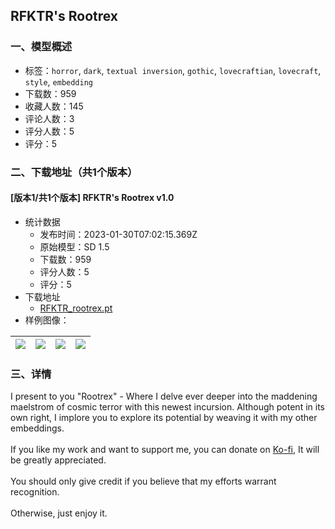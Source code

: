 ## RFKTR's Rootrex
### 一、模型概述

- 标签：`horror`, `dark`, `textual inversion`, `gothic`, `lovecraftian`, `lovecraft`, `style`, `embedding`
- 下载数：959
- 收藏人数：145
- 评论人数：3
- 评分人数：5
- 评分：5

### 二、下载地址（共1个版本）

#### [版本1/共1个版本] RFKTR's Rootrex v1.0

- 统计数据
  - 发布时间：2023-01-30T07:02:15.369Z
  - 原始模型：SD 1.5
  - 下载数：959
  - 评分人数：5
  - 评分：5
- 下载地址
  - [RFKTR_rootrex.pt](https://civitai.com/api/download/models/6742)
- 样例图像：

| <img src="https://image.civitai.com/xG1nkqKTMzGDvpLrqFT7WA/f3bf8264-1cc4-4566-92d3-d6ae02e30800/width=450/61383.jpeg" /> | <img src="https://image.civitai.com/xG1nkqKTMzGDvpLrqFT7WA/b170a18d-d330-42d2-604f-465c93e05b00/width=450/61400.jpeg" /> | <img src="https://image.civitai.com/xG1nkqKTMzGDvpLrqFT7WA/dad9b2a7-c788-43f7-3dd8-88f336f17100/width=450/61399.jpeg" /> | <img src="https://image.civitai.com/xG1nkqKTMzGDvpLrqFT7WA/23b7091a-3355-4417-b9e2-75a0c3a43200/width=450/61398.jpeg" /> |
| ---- | ---- | ---- | ---- |


### 三、详情
<p>I present to you "Rootrex" - Where I delve ever deeper into the maddening maelstrom of cosmic terror with this newest incursion. Although potent in its own right, I implore you to explore its potential by weaving it with my other embeddings.<br /><br />If you like my work and want to support me, you can donate on <a target="_blank" rel="ugc" href="https://ko-fi.com/rfktr">Ko-fi</a>, It will be greatly appreciated.<br /><br />You should only give credit if you believe that my efforts warrant recognition.<br /><br />Otherwise, just enjoy it.</p>